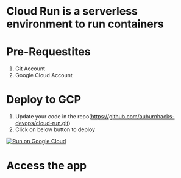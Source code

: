 # Cloud Run is a serverless environment to run containers

# Pre-Requestites
1. Git Account
2. Google Cloud Account

# Deploy to GCP
1. Update your code in the repo(https://github.com/auburnhacks-devops/cloud-run.git)
2. Click on below button to deploy

[![Run on Google Cloud](https://deploy.cloud.run/button.svg)](https://deploy.cloud.run)

# Access the app